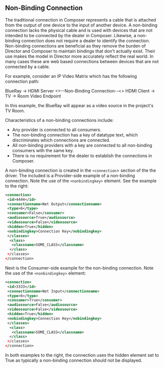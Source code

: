## Non-Binding Connection

The traditional connection in Composer represents a cable that is attached from the output of one device to the input of another device. A non-binding connection lacks the physical cable and is used with devices that are not intended to be connected by the dealer in Composer. Likewise, a non-binding connection does not require a dealer to identify the connection. Non-binding connections are beneficial as they remove the burden of Director and Composer to maintain bindings that don't actually exist. Their use makes the model in Director more accurately reflect the real world. In many cases these are web based connections between devices that are not connected by a cable. 

For example, consider an IP Video Matrix which has the following connection path:

BlueRay -\> HDMI Server \<\>--Non-Binding Connection--\<\> HDMI Client -\> TV -\> Room Video Endpoint

In this example, the BlueRay will appear as a video source in the project's TV Room.

Characteristics of a non-binding connections include:

- Any provider is connected to all consumers. 
- The non-binding connection has a key of datatype text, which discriminates which connections are connected. 
- All non-binding providers with a key are connected to all non-binding consumers with the same key. 
- There is no requirement for the dealer to establish the connections in Composer.

A non-binding connection is created in the `<connection`\> section of the the driver. The included is a Provider-side example of a non-binding connection. Note the use of the `<nonbindingkey>` element. See the example to the right:

```xml
<connection>
 <id>4444</id>
 <connectionname>Net Output</connectionname>
 <type>6</type>
 <consumer>False</consumer>
 <audiosource>True</audiosource>
 <videosource>False</videosource>
 <hidden>True</hidden>
 <nobindingkey>Connection Key</nobindingkey>
 </classes>
  <class>
   <classname>SOME_CLASS</classname>
  </class>
 </classes>
</connection>
```

Next is the Consumer-side example for the non-binding connection. Note the use of the `<nonbindingkey>` element:

```xml
<connection>
 <id>3333</id>
 <connectionname>Net Input</connectionname>
 <type>6</type>
 <consumer>True</consumer>
 <audiosource>False</audiosource>
 <videosource>False</videosource>
 <hidden>True</hidden>
 <nobindingkey>Connection Key</nobindingkey>
 </classes>
  <class>
   <classname>SOME_CLASS</classname>
  </class>
 </classes>
</connection>
```

In both examples to the right, the connection uses the hidden element set to True as typically a non-binding connection should not be displayed.

